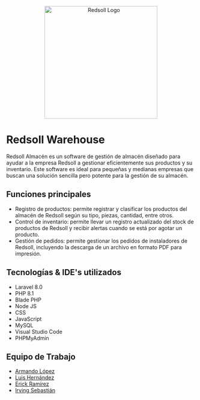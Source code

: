 <p align="center">
<img src="http://redsollwarehouse.redsoll.com/images/logo2.png](https://www.redsoll.com/redsollwarehouse/public/images/logo.png" width="300" alt="Redsoll Logo">

<h1>Redsoll Warehouse</h1>
</p>  
  <p>Redsoll Almacén es un software de gestión de almacén diseñado para ayudar a la empresa Redsoll a gestionar eficientemente sus productos y su inventario. Este software es ideal para pequeñas y medianas empresas que buscan una solución sencilla pero potente para la gestión de su almacén.</p>
  
<h2>Funciones principales</h2>
  <ul>
    <li>Registro de productos: permite registrar y clasificar los productos del almacén de Redsoll según su tipo, piezas, cantidad, entre otros.</li>
    <li>Control de inventario: permite llevar un registro actualizado del stock de productos de Redsoll y recibir alertas cuando se está por agotar un producto.</li>
    <li>Gestión de pedidos: permite gestionar los pedidos de instaladores de Redsoll, incluyendo la descarga de un archivo en formato PDF para impresión.</li>
  </ul>
  
<h2>Tecnologías & IDE's utilizados</h2>
  <ul>
    <li>Laravel 8.0</li>
    <li>PHP 8.1</li>
    <li>Blade PHP</li>
    <li>Node JS</li>
    <li>CSS</li>
    <li>JavaScript</li>
    <li>MySQL</li>
    <li>Visual Studio Code</li>
    <li>PHPMyAdmin</li>
  </ul>

<h2>Equipo de Trabajo</h2>
  <ul>
    <li><a href="https://github.com/armandolopezg" target="_blank">Armando López</li></a>
    <li><a href="https://github.com/FernandoHG07" target="_blank">Luis Hernández</li></a>
    <li><a href="https://github.com/Ermandash169">Erick Ramírez</li></a>
    <li><a href="https://github.com/IrvinGreg51" target="_blank">Irving Sebastián</li></a>
  </ul>
